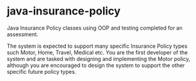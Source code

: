 # java-insurance-policy
Java Insurance Policy classes using OOP and testing completed for an assessment.

The system is expected to support many specific Insurance Policy types such Motor, Home, Travel, Medical 
etc. You are the first developer of the system and are tasked with designing and implementing the Motor 
policy, although you are encouraged to design the system to support the other specific future policy types.   
